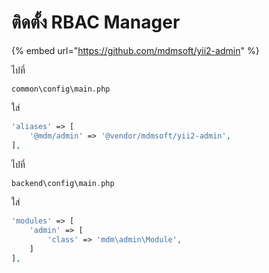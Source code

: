 # ติดตั้ง RBAC Manager

{% embed url="https://github.com/mdmsoft/yii2-admin" %}

ไปที่ 

```text
common\config\main.php
```

ใส่

```php
'aliases' => [
    '@mdm/admin' => '@vendor/mdmsoft/yii2-admin',
],
```

ไปที่

```php
backend\config\main.php
```

ใส่

```php
'modules' => [
    'admin' => [
        'class' => 'mdm\admin\Module',
    ]
],
```





